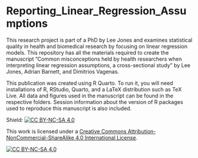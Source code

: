 # Reporting_Linear_Regression_Assumptions

This research project is part of a PhD by Lee Jones and examines statistical quality in health and biomedical research by focusing on linear regression models. This repository has all the materials required to create the manuscript “Common misconceptions held by health researchers when interpreting linear regression assumptions, a cross-sectional study” by Lee Jones, Adrian Barnett, and Dimitrios Vagenas. 

This publication was created using R Quarto. To run it, you will need installations of R, RStudio, Quarto, and a LaTeX distribution such as TeX Live.  All data and figures used in the manuscript can be found in the respective folders.  Session information about the version of R packages used to reproduce this manuscript is also included. 




Shield: [![CC BY-NC-SA 4.0][cc-by-nc-sa-shield]][cc-by-nc-sa]

This work is licensed under a
[Creative Commons Attribution-NonCommercial-ShareAlike 4.0 International License][cc-by-nc-sa].

[![CC BY-NC-SA 4.0][cc-by-nc-sa-image]][cc-by-nc-sa]

[cc-by-nc-sa]: http://creativecommons.org/licenses/by-nc-sa/4.0/
[cc-by-nc-sa-image]: https://licensebuttons.net/l/by-nc-sa/4.0/88x31.png
[cc-by-nc-sa-shield]: https://img.shields.io/badge/License-CC%20BY--NC--SA%204.0-lightgrey.svg
